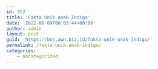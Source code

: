 ```yaml
---
id: 952
title: 'Fakta Unik Anak Indigo'
date: '2022-08-09T00:03:44+00:00'
author: admin
layout: post
guid: 'https://bos.awn.biz.id/fakta-unik-anak-indigo/'
permalink: /fakta-unik-anak-indigo/
categories:
    - Uncategorized
---
```


